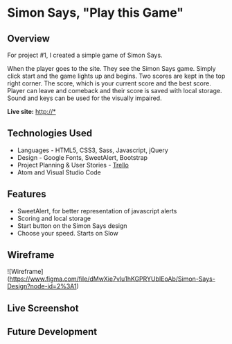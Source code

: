 # Simon Says, "Play this Game"
## Overview

For project #1, I created a simple game of Simon Says.

When the player goes to the site. They see the Simon Says game. Simply click start and the game lights up and begins. Two scores are kept in the top right corner. The score, which is your current score and the best score. Player can leave and comeback and their score is saved with local storage. Sound and keys can be used for the visually impaired.

**Live site:** <http://*>

## Technologies Used

  * Languages - HTML5, CSS3, Sass, Javascript, jQuery
  * Design - Google Fonts, SweetAlert, Bootstrap
  * Project Planning & User Stories - [Trello](https://trello.com/b/zp6EZfnF/building-simon-says)
  * Atom and Visual Studio Code


## Features

  * SweetAlert, for better representation of javascript alerts
  * Scoring and local storage
  * Start button on the Simon Says design
  * Choose your speed. Starts on Slow


## Wireframe

![Wireframe]
(https://www.figma.com/file/dMwXie7vlu1hKGPRYUbIEoAb/Simon-Says-Design?node-id=2%3A1)

## Live Screenshot

## Future Development

